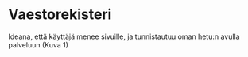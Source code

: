 # Vaestorekisteri

Ideana, että käyttäjä menee sivuille, ja tunnistautuu oman hetu:n avulla palveluun (Kuva 1)


